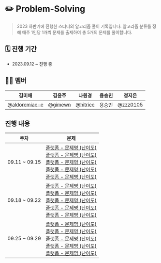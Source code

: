 # ✏️ Problem-Solving

> 2023 하반기에 진행한 스터디의 알고리즘 풀이 기록입니다.
알고리즘 분류를 정해 매주 1인당 1개씩 문제를 출제하여 총 5개의 문제를 풀이합니다.

## 🗓️ 진행 기간
- 2023.09.12 ~ 진행 중

## 💁🏻 멤버
|김미애|김윤주|나원경|용승민|정지은|
|--|--|--|--|--|
|[@aldoremiae-e](https://github.com/aldoremiae-e)|[@gimewn](https://github.com/gimewn)|[@hitriee](https://github.com/hitriee)|용승민|[@zzz0105](https://github.com/zzz0105)|

## 진행 내용
|주차|문제|
|:--:|--|
|09.11 ~ 09.15|[플랫폼 - 문제명 (난이도)](링크) <br> [플랫폼 - 문제명 (난이도)](링크) <br> [플랫폼 - 문제명 (난이도)](링크) <br> [플랫폼 - 문제명 (난이도)](링크) <br> [플랫폼 - 문제명 (난이도)](링크)|
|09.18 ~ 09.22|[플랫폼 - 문제명 (난이도)](링크) <br> [플랫폼 - 문제명 (난이도)](링크) <br> [플랫폼 - 문제명 (난이도)](링크) <br> [플랫폼 - 문제명 (난이도)](링크) <br> [플랫폼 - 문제명 (난이도)](링크)|
|09.25 ~ 09.29|[플랫폼 - 문제명 (난이도)](링크) <br> [플랫폼 - 문제명 (난이도)](링크) <br> [플랫폼 - 문제명 (난이도)](링크) <br> [플랫폼 - 문제명 (난이도)](링크) <br> [플랫폼 - 문제명 (난이도)](링크)|